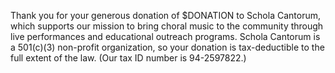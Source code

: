 Thank you for your generous donation of $DONATION to Schola Cantorum, which
supports our mission to bring choral music to the community through live
performances and educational outreach programs.  Schola Cantorum is a 501\(c)(3)
non-profit organization, so your donation is tax-deductible to the full extent
of the law.  (Our tax ID number is 94-2597822.)

